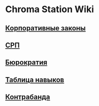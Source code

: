 # Chroma Station Wiki

## [Корпоративные законы](http://localhost:63342/chroma-wiki/preview/%D1%82%D0%B0%D0%B1%D0%BB%D0%B8%D1%86%D0%B0-%D0%BA%D0%BE%D1%80%D0%BF%D0%BE%D1%80%D0%B0%D1%82%D0%B8%D0%B2%D0%BD%D1%8B%D1%85-%D0%B7%D0%B0%D0%BA%D0%BE%D0%BD%D0%BE%D0%B2.html)

## [СРП](http://localhost:63342/chroma-wiki/preview/%D1%81%D1%80%D0%BF.html)

## [Бюрократия](http://localhost:63342/chroma-wiki/preview/%D0%B1%D1%8E%D1%80%D0%BE%D0%BA%D1%80%D0%B0%D1%82%D0%B8%D1%8F.html)

## [Таблица навыков](http://localhost:63342/chroma-wiki/preview/%D1%82%D0%B0%D0%B1%D0%BB%D0%B8%D1%86%D0%B0-%D0%BD%D0%B0%D0%B2%D1%8B%D0%BA%D0%BE%D0%B2.html)

## [Контрабанда](https://station14.ru/wiki/Контрабанда)

